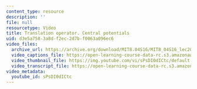 ```yaml
---
content_type: resource
description: ''
file: null
resourcetype: Video
title: Translation operator. Central potentials
uid: d3e5a758-3a8d-f2ec-2d7b-f0063a096ec6
video_files:
  archive_url: https://archive.org/download/MIT8.04S16/MIT8_04S16_lec20_s1_300k.mp4
  video_captions_file: https://open-learning-course-data-rc.s3.amazonaws.com/8-04-quantum-physics-i-spring-2016/d728a6b3453d5ff389da7f35329d181e_sPsDI0dICtc.vtt
  video_thumbnail_file: https://img.youtube.com/vi/sPsDI0dICtc/default.jpg
  video_transcript_file: https://open-learning-course-data-rc.s3.amazonaws.com/8-04-quantum-physics-i-spring-2016/455927c9aabd4ec85bad46630927e10f_sPsDI0dICtc.pdf
video_metadata:
  youtube_id: sPsDI0dICtc
---
```

